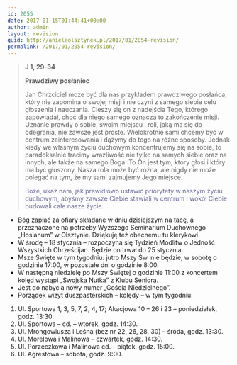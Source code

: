```yaml
---
id: 2055
date: 2017-01-15T01:44:41+00:00
author: admin
layout: revision
guid: http://anielaolsztynek.pl/2017/01/2054-revision/
permalink: /2017/01/2054-revision/
---
```

> **J 1, 29-34**
> 
> **Prawdziwy posłaniec**
> 
> Jan Chrzciciel może być dla nas przykładem prawdziwego posłańca, który nie zapomina o swojej misji i nie czyni z samego siebie celu głoszenia i nauczania. Cieszy się on z nadejścia Tego, którego zapowiadał, choć dla niego samego oznacza to zakończenie misji. Uznanie prawdy o sobie, swoim miejscu i roli, jaką ma się do odegrania, nie zawsze jest proste. Wielokrotnie sami chcemy być w centrum zainteresowania i dążymy do tego na różne sposoby. Jednak kiedy we własnym życiu duchowym koncentrujemy się na sobie, to paradoksalnie tracimy wrażliwość nie tylko na samych siebie oraz na innych, ale także na samego Boga. To On jest tym, który głosi i który ma być głoszony. Nasza rola może być różna, ale nigdy nie może polegać na tym, że my sami zajmujemy Jego miejsce.
> 
> <span style="color: #666699;">Boże, ukaż nam, jak prawidłowo ustawić priorytety w naszym życiu duchowym, abyśmy zawsze Ciebie stawiali w centrum i wokół Ciebie budowali całe nasze życie.</span>

  * Bóg zapłać za ofiary składane w dniu dzisiejszym na tacę, a przeznaczone na potrzeby Wyższego Seminarium Duchownego „Hosianum” w Olsztynie. Dziękuję też obecnemu tu klerykowi.
  * W środę – 18 stycznia – rozpoczyna się Tydzień Modlitw o Jedność Wszystkich Chrześcijan. Będzie on trwał do 25 stycznia.
  * Msze Święte w tym tygodniu: jutro Mszy Św. nie będzie, w sobotę o godzinie 17:00, w pozostałe dni o godzinie 8:00.
  * W następną niedzielę po Mszy Świętej o godzinie 11:00 z koncertem kolęd wystąpi &#8222;Swojska Nutka&#8221; z Klubu Seniora.
  * Jest do nabycia nowy numer „Gościa Niedzielnego”.
  * Porządek wizyt duszpasterskich – kolędy – w tym tygodniu:

  1. Ul. Sportowa 1, 3, 5, 7, 2, 4, 17; Akacjowa 10 &#8211; 26 i 23 – poniedziałek, godz. 13:30.
  2. Ul. Sportowa &#8211; cd. – wtorek, godz. 14:30.
  3. Ul. Mrongowiusza i Leśna (bez nr 22, 26, 28, 30) – środa, godz. 13:30.
  4. Ul. Morelowa i Malinowa &#8211; czwartek, godz. 14:30.
  5. Ul. Porzeczkowa i Malinowa cd. – piątek, godz. 15:00.
  6. Ul. Agrestowa – sobota, godz. 9:00.
